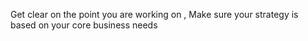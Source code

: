 Get clear on the point you are working on , Make sure your strategy is based on your core business needs
